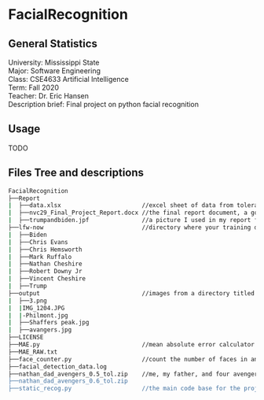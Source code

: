# FacialRecognition

## General Statistics
University: Mississippi State <br/>
Major: Software Engineering<br/>
Class: CSE4633 Artificial Intelligence<br/>
Term: Fall 2020<br/>
Teacher: Dr. Eric Hansen<br/>
Description brief: Final project on python facial recognition<br/>

## Usage

TODO

## Files Tree and descriptions

```bash
FacialRecognition
├──Report                              
|  ├──data.xlsx                       //excel sheet of data from tolerances
|  ├──nvc29_Final_Project_Report.docx //the final report document, a good read
|  ├──trumpandbiden.jpf               //a picture I used in my report from one of the 2020 presidential debates
├──lfw-now                            //directory where your training data goes
|  ├──Biden                           
|  ├──Chris Evans
|  ├──Chris Hemsworth
|  ├──Mark Ruffalo
|  ├──Nathan Cheshire
|  ├──Robert Downy Jr
|  ├──Vincent Cheshire
|  ├──Trump
├──output                             //images from a directory titled "unknown" are searched for known faces. If any are found, they are highlighted and placed in this directory
|  ├──3.png
|  |IMG_1204.JPG
|  |-Philmont.jpg
|  ├──Shaffers peak.jpg
|  ├──avangers.jpg
├──LICENSE
├──MAE.py                             //mean absolute error calculator
├──MAE_RAW.txt
├──face_counter.py                    //count the number of faces in an impage
├──facial_detection_data.log
├──nathan_dad_avengers_0.5_tol.zip    //me, my father, and four avengers facially recog'd at a tolerance of 0.5
├──nathan_dad_avengers_0.6_tol.zip
├──static_recog.py                    //the main code base for the project where you input your data
```
